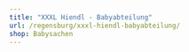 ```yaml
---
title: "XXXL Hiendl - Babyabteilung"
url: /regensburg/xxxl-hiendl-babyabteilung/
shop: Babysachen
---
```

